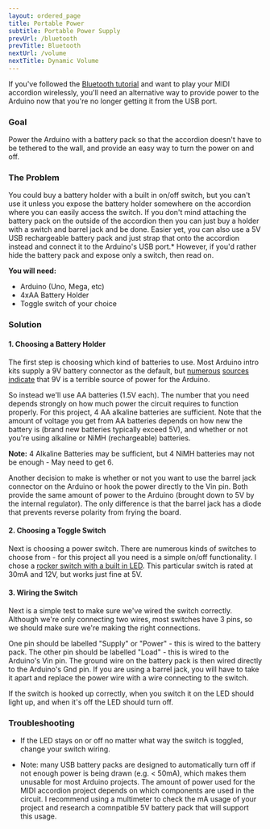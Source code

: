 ```yaml
---
layout: ordered_page
title: Portable Power
subtitle: Portable Power Supply
prevUrl: /bluetooth
prevTitle: Bluetooth
nextUrl: /volume
nextTitle: Dynamic Volume
---
```


If you've followed the [Bluetooth tutorial](../bluetooth) and want to play your MIDI accordion wirelessly, you'll need an alternative way to provide power to the Arduino now that you're no longer getting it from the USB port.

### Goal

Power the Arduino with a battery pack so that the accordion doesn't have to be tethered to the wall, and provide an easy way to turn the power on and off.

### The Problem

You could buy a battery holder with a built in on/off switch, but you can't use it unless you expose the battery holder somewhere on the accordion where you can easily access the switch.  If you don't mind attaching the battery pack on the outside of the accordion then you can just buy a holder with a switch and barrel jack and be done.  Easier yet, you can also use a 5V USB rechargeable battery pack and just strap that onto the accordion instead and connect it to the Arduino's USB port.*  However, if you'd rather hide the battery pack and expose only a switch, then read on.

**You will need:**

- Arduino (Uno, Mega, etc)
- 4xAA Battery Holder
- Toggle switch of your choice

### Solution

#### 1. Choosing a Battery Holder

The first step is choosing which kind of batteries to use.  Most Arduino intro kits supply a 9V battery connector as the default, but [numerous](https://forum.arduino.cc/index.php?topic=87806.0) [sources](https://cybergibbons.com/uncategorized/arduino-misconceptions-6-a-9v-battery-is-a-good-power-source/) [indicate](https://arduino.stackexchange.com/questions/3688/arduino-powering-from-9v-battery) that 9V is a terrible source of power for the Arduino. 

[//]: # (insert links indicating as such along with explanations as to why )

So instead we'll use AA batteries (1.5V each).  The number that you need depends strongly on how much power the circuit requires to function properly.  For this project, 4 AA alkaline batteries are sufficient.  Note that the amount of voltage you get from AA batteries depends on how new the battery is (brand new batteries typically exceed 5V), and whether or not you're using alkaline or NiMH (rechargeable) batteries.

**Note:** 4 Alkaline Batteries may be sufficient, but 4 NiMH batteries may not be enough - May need to get 6.

Another decision to make is whether or not you want to use the barrel jack connector on the Arduino or hook the power directly to the Vin pin.  Both provide the same amount of power to the Arduino (brought down to 5V by the internal regulator).  The only difference is that the barrel jack has a diode that prevents reverse polarity from frying the board. 

[//]: # (TODO: need more research on this - I don't fully know what I'm talking about here)

[//]: # (should include a test on using a multimeter to compare voltage of different batteries in the battery pack)

#### 2. Choosing a Toggle Switch

Next is choosing a power switch.  There are numerous kinds of switches to choose from - for this project all you need is a simple on/off functionality.  I chose a [rocker switch with a built in LED](https://cdn.shopify.com/s/files/1/1490/5112/products/02750018_01_7097e7d8-73c9-4597-8490-ca61c1177e7e_grande.jpg?v=1487005669). This particular switch is rated at 30mA and 12V, but works just fine at 5V.

#### 3. Wiring the Switch

Next is a simple test to make sure we've wired the switch correctly.  Although we're only connecting two wires, most switches have 3 pins, so we should make sure we're making the right connections.

[//]: # (insert Fritzing board and circuit diagram here)

One pin should be labelled "Supply" or "Power" - this is wired to the battery pack.  The other pin should be labelled "Load" - this is wired to the Arduino's Vin pin.  The ground wire on the battery pack is then wired directly to the Arduino's Gnd pin.    If you are using a barrel jack, you will have to take it apart and replace the power wire with a wire connecting to the switch. 

[//]: # (insert link of someone else doing it, because I might not get around to doing this.)

If the switch is hooked up correctly, when you switch it on the LED should light up, and when it's off the LED should turn off.  

### Troubleshooting

- If the LED stays on or off no matter what way the switch is toggled, change your switch wiring.

* Note: many USB battery packs are designed to automatically turn off if not enough power is being drawn (e.g. < 50mA), which makes them unusable for most Arduino projects.  The amount of power used for the MIDI accordion project depends on which components are used in the circuit.  I recommend using a multimeter to check the mA usage of your project and research a comnpatible 5V battery pack that will support this usage.
